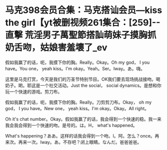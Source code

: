 # 马克398会员合集：马克搭讪会员—kiss the girl【yt被删视频261集合：[259]--直擊 荒淫男子萬聖節搭訕萌妹子摸胸抓奶舌吻，姑娘害羞壞了_ev

假如我赢了的话，呃，我摸下你的胸。Really。Okay。Oh my god， I you have。You one， yeah kiss。I'm okay。Yeah。Ser。Iway。あ。嗨。

这里是马克打赏，今天是我们的万圣节特别节目。OK我们要去现场挑战接吻。喝奶子。啲。耶这是一个社交活动。Just the social， social dynamics。是想和你玩一个快速的游戏。剪刀布。

假如我赢了的话，呃，我摸下你的胸。Really。刀剪剪刀布。Okay， oh my god， I you have。New one， yeah kiss。I'm okay。Okay。All right。

Oh it's chat number。Okay。假如我赢了的话，我会得到一个快速的稳。我一来我会我会得到一个快速的吻。是号的。は。H， what's happened。

What's happening？ああ。这样的话我会得到一个吻。I。阿。怎么？once。再来次。再来一次。Iway。あ。不存吧？闭上眼睛。なんだ。爸爸爸爸。

